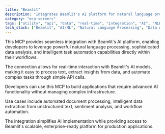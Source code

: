 ```yaml
---
title: "Beamlit"
description: "Integrates Beamlit's AI platform for natural language processing, data analysis, and task automation."
category: "mcp-servers"
tags: ["utility", "api", "data", "real-time", "integration", "AI", "NLP", "automation", "scalability"]
tech_stack: ["Beamlit", "AI/ML", "Natural Language Processing", "Data Analysis", "Task Automation", "API"]
---
```


This MCP provides seamless integration with Beamlit's AI platform, enabling developers to leverage powerful natural language processing, sophisticated data analysis, and intelligent task automation capabilities directly within their workflows. 

The connection allows for real-time interaction with Beamlit's AI models, making it easy to process text, extract insights from data, and automate complex tasks through simple API calls.

Developers can use this MCP to build applications that require advanced AI functionality without managing complex infrastructure. 

Use cases include automated document processing, intelligent data extraction from unstructured text, sentiment analysis, and workflow automation. 

The integration simplifies AI implementation while providing access to Beamlit's scalable, enterprise-ready platform for production applications.